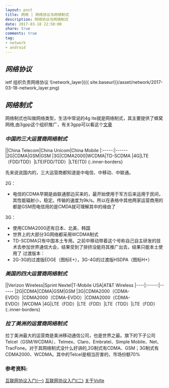```yaml
---
layout: post
title: 网络 | 网络协议与网络制式
description: 网络协议与网络制式
date: 2017-03-18 22:50:00
share: true
comments: true
tag: 
- network
- android
---
```


## *网络协议*
ietf 组织负责网络协议
![network_layer]({{ site.baseurl}}/asset/network/2017-03-18-network_layer.png)

## *网络制式*
网络制式也叫做网络类型，生活中常说的4g lte就是网络制式，其主要提供了蜂窝网络,由3gpp这个组织推广，有关3gpp可以看这个[文章](https://baike.baidu.com/item/3GPP/2373775#:~:text=3GPP%E7%AE%80%E4%BB%8B&text=3GPP%E6%88%90%E7%AB%8B%E4%BA%8E1998%E5%B9%B4,%E5%85%A5%E6%8A%80%E6%9C%AF%EF%BC%8C%E4%B8%BB%E8%A6%81%E6%98%AFUMTS%E3%80%82)

### *中国的三大运营商网络制式*

||China Telecom|China Unicom|China Mobile
|:-----:|------
|2G|CDMA|GSM|GSM
|3G|CDMA2000|WCDMA|TD-SCDMA
|4G|LTE（FDD/TDD）|LTE(FDD/TDD）|LTE(TD)
{:.inner-borders}


先来说说国内的，三大运营商都知道是中电信、中移动、中联通。

2G：
- 电信的CDMA早期是由联通那边买来的，最开始使用于军方后来运用于民间，其性能辐射小，稳定。传输的速度为9k/s。所以在表格中其他两家运营商用的都是GSM而电信用的是CMDA就可理解其中的缘由了

3G：
- 使用CDMA2000还有日本、北美、韩国
- 世界上的大部分3G网络都采用WCDMA制式
- TD-SCDMA只有中国本土专用。之前中移动带着这个号称自己自主研发的技术去参加世界通信大会，结果受到了排挤没能将其推广出去，结果只能本土使用了
过渡版本：
- 2G-3G的过渡版EDGE（图标E+），3G-4G的过渡版HSDPA（图标H+）


### *美国的四大运营商网络制式*

||Verizon Wireless|Sprint Nextel|T-Mobile USA|AT&T Wireless
|----|:-----:|------
|2G|CDMA|CDMA|GSM|GSM
|3G|CDMA2000（CDMA-EVDO）|CDMA2000（CDMA-EVDO）|CDMA2000（CDMA-EVDO）|WCDMA
|4G|LTE（FDD）|LTE（FDD）|LTE（TDD）|LTE（FDD）
{:.inner-borders}

### *拉丁美洲的运营商网络制式*
拉丁美洲最大的运营商是美洲移动通信公司，也是世界之最。旗下的下子公司Telcel（GSM/WCDMA）、Telmex、Claro、Embratel、Simple Mobile、Net、TracFone。对于其网络制式没什么好讲的,2G制式有CDMA、GSM；3G制式有CDMA2000、WCDMA。其中的Telcel是相当厉害的，市场份额70%



### 参考资料:
[互联网协议入门(一)](http://www.ruanyifeng.com/blog/2012/05/internet_protocol_suite_part_i.html)
[互联网协议入门(二)](http://www.ruanyifeng.com/blog/2012/06/internet_protocol_suite_part_ii.html)
[关于Volte](http://www.10tiao.com/html/694/201703/2652509425/1.html)